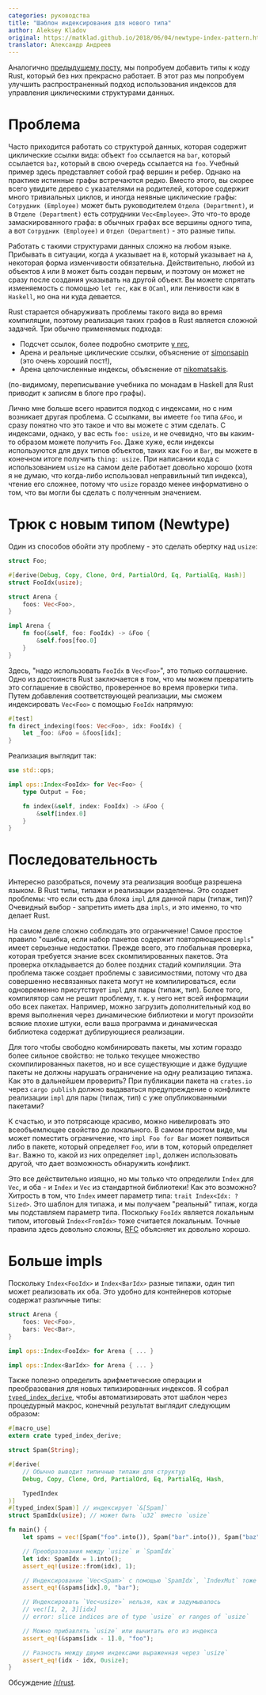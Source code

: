 ```yaml
---
categories: руководства
title: "Шаблон индексирования для нового типа"
author: Aleksey Kladov
original: https://matklad.github.io/2018/06/04/newtype-index-pattern.html
translator: Александр Андреев
---
```


Аналогично [предыдущему посту](https://matklad.github.io/2018/05/24/typed-key-pattern.html),
мы попробуем добавить типы к коду Rust, который без них прекрасно работает.
В этот раз мы попробуем улучшить распространенный подход использования
индексов для управления циклическими структурами данных.

<!--cut-->

# Проблема

Часто приходится работать со структурой данных, которая содержит циклические ссылки
вида: объект `foo` ссылается на `bar`, который ссылается `baz`,
который в свою очередь ссылается на `foo`.
Учебный пример здесь представляет собой граф вершин и ребер.
Однако на практике истинные графы встречаются редко.
Вместо этого, вы скорее всего увидите дерево с указателями на родителей,
которое содержит много тривиальных циклов,
и иногда неявные циклические графы: `Сотрудник (Employee)`
может быть руководителем `Отдела (Department)`,
и в `Отделе (Department)` есть сотрудники `Vec<Employee>`.
Это что-то вроде замаскированного графа: в обычных графах все вершины одного типа,
а вот `Сотрудник (Employee)` и `Отдел (Department)` - это разные типы.

Работать с такими структурами данных сложно на любом языке. Прибывать
в ситуации, когда `A` указывает на `B`, который указывает на `A`, некоторая
форма изменчивости обязательна. Действительно, любой из объектов `A` или `B` может быть
создан первым, и поэтому он может не сразу после
создания указывать на другой объект.
Вы можете спрятать изменяемость с помощью `let rec`, как в
`OCaml`, или ленивости как в `Haskell`, но она ни куда девается.

Rust старается обнаруживать проблемы такого вида во время компиляции,
поэтому реализация таких графов в Rust является сложной задачей.
Три обычно применяемых подхода:

  * Подсчет ссылок, более подробно смотрите [у nrc][rc],
  * Арена и реальные циклические ссылки, объяснение от
    [simonsapin][arena] (это очень хороший пост!),
  * Арена целочисленные индексы, объяснение от [nikomatsakis][idx].

[rc]: https://github.com/nrc/r4cppp/blob/master/graphs/README.md#rcrefcellnode
[arena]: https://exyr.org/2018/rust-arenas-vs-dropck/
[idx]: http://smallcultfollowing.com/babysteps/blog/2015/04/06/modeling-graphs-in-rust-using-vector-indices/

(по-видимому, переписывание учебника по монадам в Haskell для Rust
приводит к записям в блоге про графы).

Лично мне больше всего нравится подход с индексами, но с ним
возникает другая проблема. С ссылками, вы имеете
`foo` типа `&Foo`, и сразу понятно что это такое
и что вы можете с этим сделать. С индексами, однако, у вас есть `foo: usize`,
и не очевидно, что вы каким-то образом можете получить `Foo`.
Даже хуже, если индексы используются для двух типов объектов, таких как `Foo` и
`Bar`, вы можете в конечном итоге получить `thing: usize`. При написании кода с
использованием `usize` на самом деле работает довольно хорошо
(хотя я не думаю, что когда-либо использовал неправильный тип индекса),
чтение его сложнее, потому что `usize` гораздо менее информативно о том,
что вы могли бы сделать с полученным значением.

# Трюк с новым типом (Newtype)

Один из способов обойти эту проблему - это сделать обертку над `usize`:

```rust
struct Foo;

#[derive(Debug, Copy, Clone, Ord, PartialOrd, Eq, PartialEq, Hash)]
struct FooIdx(usize);

struct Arena {
    foos: Vec<Foo>,
}

impl Arena {
    fn foo(&self, foo: FooIdx) -> &Foo {
        &self.foos[foo.0]
    }
}
```

Здесь, "надо использовать `FooIdx` в `Vec<Foo>`", это только соглашение.
Одно из достоинств Rust заключается в том, что мы можем превратить это
соглашение в свойство, проверенное во время проверки типа. Путем добавления
соответствующей реализации, мы сможем индексировать `Vec<Foo>` с
помощью `FooIdx` напрямую:

```rust
#[test]
fn direct_indexing(foos: Vec<Foo>, idx: FooIdx) {
    let _foo: &Foo = &foos[idx];
}
```

Реализация выглядит так:

```rust
use std::ops;

impl ops::Index<FooIdx> for Vec<Foo> {
    type Output = Foo;

    fn index(&self, index: FooIdx) -> &Foo {
        &self[index.0]
    }
}
```

# Последовательность

Интересно разобраться, почему эта реализация вообще разрешена языком.
В Rust типы, типажи и реализации разделены.
Это создает проблемы: что если есть два блока `impl` для данной пары (типаж, тип)?
Очевидный выбор - запретить иметь два `impls`, и это именно, то что делает Rust.

На самом деле сложно соблюдать это ограничение! Самое простое правило
"ошибка, если набор пакетов содержит повторяющиеся `impls`"
имеет серьезные недостатки. Прежде всего, это глобальная проверка, которая
требуется знание всех скомпилированных пакетов. Эта проверка откладывается
до более поздних стадий компиляции. Эта проблема также создает проблемы с зависимостями,
потому что два совершенно несвязанных пакета могут не
компилироваться, если одновременно присутствует `impl` для пары (типаж, тип).
Более того, компилятор сам не решит проблему, т. к. у него нет всей информации обо всех пакетах.
Например, можно загрузить дополнительный код во время выполнения через динамические библиотеки
и могут произойти всякие плохие штуки, если ваша программа и динамическая библиотека содержат дублирующиеся реализации.

Для того чтобы свободно комбинировать пакеты, мы хотим гораздо более сильное свойство:
не только текущее множество скомпилированных пакетов, но и все существующие и
даже будущие пакеты не должны нарушать ограничение на одну реализацию типажа.
Как это в дальнейшем проверить?
При публикации пакета на `crates.io` через `cargo publish` должно выдаваться предупреждение
о конфликте реализации `impl` для пары (типаж, тип) с уже опубликованными пакетами?

К счастью, и это потрясающе красиво, можно нивелировать это всеобъемлющее свойство до локального.
В самом простом виде, мы может поместить ограничение, что `impl Foo for Bar`
может появиться либо в пакете, который определяет `Foo`, или в том, который определяет
`Bar`. Важно то, какой из них определяет `impl`, должен использовать другой,
что дает возможность обнаружить конфликт.

Это все действительно изящно, но мы только что определили `Index` для
`Vec`, и оба - и `Index` и `Vec` из стандартной библиотеки! Как
это возможно? Хитрость в том, что `Index` имеет параметр типа:
`trait Index<Idx: ?Sized>`. Это шаблон для типажа, и мы получаем
"реальный" типаж, когда мы подставляем параметр типа. Поскольку
`FooIdx` является локальным типом, итоговый `Index<FromIdx>` тоже
считается локальным. Точные правила здесь довольно сложны, [RFC][coh]
объясняет их довольно хорошо.

[coh]: https://github.com/rust-lang/rfcs/pull/2451

# Больше impls

Поскольку `Index<FooIdx>` и `Index<BarIdx>` разные типажи, один
тип может реализовать их оба. Это удобно для контейнеров
которые содержат различные типы:

```rust
struct Arena {
    foos: Vec<Foo>,
    bars: Vec<Bar>,
}

impl ops::Index<FooIdx> for Arena { ... }

impl ops::Index<BarIdx> for Arena { ... }
```

Также полезно определить арифметические операции и преобразования для
новых типизированных индексов.
Я собрал [`typed_index_derive`][crate], чтобы автоматизировать этот шаблон через
процедурный макрос, конечный результат выглядит следующим образом:

```rust
#[macro_use]
extern crate typed_index_derive;

struct Spam(String);

#[derive(
    // Обычно выводит типичные типажи для структур
    Debug, Copy, Clone, Ord, PartialOrd, Eq, PartialEq, Hash,

    TypedIndex
)]
#[typed_index(Spam)] // индексирует `&[Spam]`
struct SpamIdx(usize); // может быть `u32` вместо `usize`

fn main() {
    let spams = vec![Spam("foo".into()), Spam("bar".into()), Spam("baz".into())];

    // Преобразования между `usize` и `SpamIdx`
    let idx: SpamIdx = 1.into();
    assert_eq!(usize::from(idx), 1);

    // Индексирование `Vec<Spam>` с помощью `SpamIdx`, `IndexMut` тоже работает
    assert_eq!(&spams[idx].0, "bar");

    // Индексировать `Vec<usize>` нельзя, как и задумывалось
    // vec![1, 2, 3][idx]
    // error: slice indices are of type `usize` or ranges of `usize`

    // Можно прибавлять `usize` или вычитать его из индекса
    assert_eq!(&spams[idx - 1].0, "foo");

    // Разность между двумя индексами выраженная через `usize`
    assert_eq!(idx - idx, 0usize);
}
```

[crate]: https://crates.io/crates/typed_index_derive

Обсуждение [/r/rust](https://www.reddit.com/r/rust/comments/8ohaj4/blog_post_newtype_index_pattern/).

